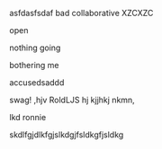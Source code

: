 asfdasfsdaf
bad
collaborative
XZCXZC

open

nothing going 

bothering me

accusedsaddd

swag!
,hjv
RoldLJS
hj
kjjhkj
nkmn,

lkd
ronnie

skdlfgjdlkfgjslkdgjfsldkgfjsldkg
